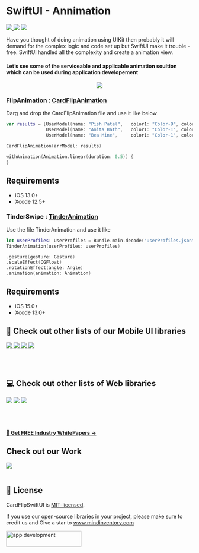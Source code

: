 # SwiftUI - Annimation
<a href="https://developer.apple.com/ios/" style="pointer-events: stroke;" target="_blank">
<img src="https://img.shields.io/badge/platform-iOS-red">
</a>
<a href="https://www.codacy.com?utm_source=github.com&amp;utm_medium=referral&amp;utm_content=nikunjprajapati95/Reading-Animation&amp;utm_campaign=Badge_Grade"><img src="https://app.codacy.com/project/badge/Grade/44b16d6ddb96446b875d38bf2ec89b11"/></a>
<a href="https://github.com/nikunjprajapati95/Reading-Animation/blob/main/LICENSE" style="pointer-events: stroke;" target="_blank">
<img src="https://img.shields.io/badge/licence-MIT-orange">
</a>
<p></p> 

Have you thought of doing animation using UIKit then probably it will demand for the complex logic and code set up but SwiftUI make it trouble - free. SwiftUI handled all the complexity and create a animation view.

#### Let’s see some of the serviceable and applicable animation soultion which can be used during application developement

<p align="center">
  <img src="https://user-images.githubusercontent.com/42262083/167559075-b0d64cca-4d03-474d-bda3-ba8b27071a97.gif">
</p>

### FlipAnimation : [CardFlipAnimation](https://github.com/Mindinventory/AnnimationWithSwiftUI/blob/main/AnnimationWithSwiftUI/CardFlipAnimation.swift)

Darg and drop the CardFlipAnimation file and use it like below
```swift
var results = [UserModel(name: "Pish Patel",   color1: "Color-9", color2: "Color-10"),
               UserModel(name: "Anita Bath",   color1: "Color-1", color2: "Color-2"),
               UserModel(name: "Bea Mine",     color1: "Color-1", color2: "Color-2")]

CardFlipAnimation(arrModel: results)
```

```swift
withAnimation(Animation.linear(duration: 0.5)) {
}
```
## Requirements
- iOS 13.0+
- Xcode 12.5+

### TinderSwipe : [TinderAnimation](https://github.com/Mindinventory/AnnimationWithSwiftUI/blob/main/AnnimationWithSwiftUI/TinderAnimation.swift)

Use the file TinderAnimation and use it like

```swift
let userProfiles: UserProfiles = Bundle.main.decode("userProfiles.json")
TinderAnimation(userProfiles: userProfiles)
```

```swift
.gesture(gesture: Gesture)
.scaleEffect(CGFloat)
.rotationEffect(angle: Angle)
.animation(animation: Animation)
```

## Requirements
- iOS 15.0+
- Xcode 13.0+

## 📱 Check out other lists of our Mobile UI libraries

<a href="https://github.com/Mindinventory?language=kotlin"> 
<img src="https://img.shields.io/badge/Kotlin-0095D5?&style=for-the-badge&logo=kotlin&logoColor=white"> </a>

<a href="https://github.com/Mindinventory?language=swift"> 
<img src="https://img.shields.io/badge/Swift-FA7343?style=for-the-badge&logo=swift&logoColor=white"> </a>

<a href="https://github.com/Mindinventory?language=dart"> 
<img src="https://img.shields.io/badge/Flutter-02569B?style=for-the-badge&logo=flutter&logoColor=white"> </a>


<a href="https://github.com/Mindinventory/react-native-tabbar-interaction"> 
<img src="https://img.shields.io/badge/React_Native-20232A?style=for-the-badge&logo=react&logoColor=61DAFB"> </a>

<br></br>

## 💻 Check out other lists of Web libraries

<a href="hhttps://github.com/Mindinventory?language=javascript"> 
<img src="https://img.shields.io/badge/JavaScript-F7DF1E?style=for-the-badge&logo=javascript&logoColor=black"></a>

<a href="https://github.com/Mindinventory?language=go"> 
<img src="https://img.shields.io/badge/Go-00ADD8?style=for-the-badge&logo=go&logoColor=white"></a>

<a href="https://github.com/Mindinventory?language=python"> 
<img src="https://img.shields.io/badge/Python-3776AB?style=for-the-badge&logo=python&logoColor=white"></a>

<br></br>

<h4><a href="https://www.mindinventory.com/whitepapers.php?utm_source=gthb&utm_medium=special&utm_campaign=folding-cell#demo"><u> 📝 Get FREE Industry WhitePapers →</u></a></h4>

## Check out our Work
<a href="https://dribbble.com/mindinventory"> 
<img src="https://img.shields.io/badge/Dribbble-EA4C89?style=for-the-badge&logo=dribbble&logoColor=white" /> </a>
<br></br>

## 📄 License
CardFlipSwiftUI is [MIT-licensed](/LICENSE).


If you use our open-source libraries in your project, please make sure to credit us and Give a star to www.mindinventory.com

<a href="https://www.mindinventory.com/contact-us.php?utm_source=gthb&utm_medium=repo&utm_campaign=swift-ui-libraries">
<img src="https://github.com/Sammindinventory/MindInventory/blob/main/hirebutton.png" width="203" height="43"  alt="app development">
</a>
